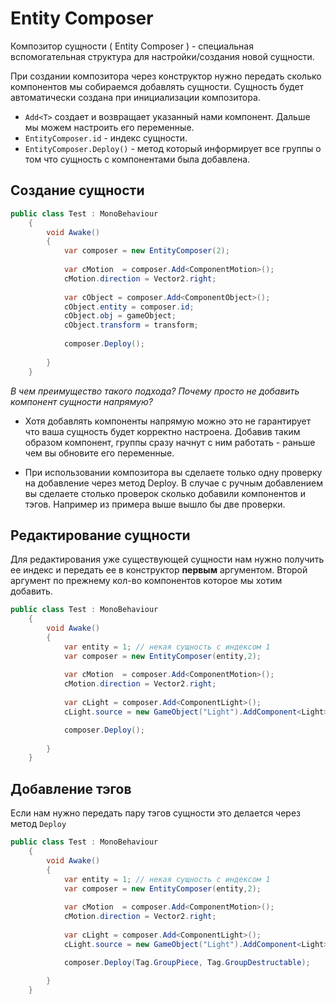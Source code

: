 # Entity Composer

Композитор сущности ( Entity Composer ) - специальная вспомогательная структура для настройки/создания новой сущности.

При создании композитора через конструктор нужно передать сколько компонентов мы собираемся добавлять сущности.
Сущность будет автоматически создана при инициализации композитора.

* `Add<T>` создает и возвращает указанный нами компонент. Дальше мы можем настроить его переменные.
* `EntityComposer.id` - индекс сущности.
* `EntityComposer.Deploy()` - метод который информирует все группы о том что сущность с компонентами была добавлена.

## Создание сущности

```csharp
public class Test : MonoBehaviour
    {
        void Awake()
        {
            var composer = new EntityComposer(2);
            
            var cMotion  = composer.Add<ComponentMotion>();
            cMotion.direction = Vector2.right;
            
            var cObject = composer.Add<ComponentObject>();
            cObject.entity = composer.id;
            cObject.obj = gameObject;
            cObject.transform = transform;
            
            composer.Deploy();
     
        }
    }
```

_В чем преимущество такого подхода? Почему просто не добавить компонент сущности напрямую?_

* Хотя добавлять компоненты напрямую можно это не гарантирует что ваша сущность будет корректно настроена.
Добавив таким образом компонент, группы сразу начнут с ним работать - раньше чем вы обновите его переменные.

* При использовании композитора вы сделаете только одну проверку на добавление через метод Deploy. В случае с ручным добавлением вы сделаете столько проверок сколько добавили компонентов и тэгов. Например из примера выше вышло бы две проверки.

## Редактирование сущности

Для редактирования уже существующей сущности нам нужно получить ее индекс и передать ее в конструктор **первым** аргументом. Второй аргумент по прежнему кол-во компонентов которое мы хотим добавить.

```csharp
public class Test : MonoBehaviour
    {
        void Awake()
        {
            var entity = 1; // некая сущность с индексом 1
            var composer = new EntityComposer(entity,2);
            
            var cMotion  = composer.Add<ComponentMotion>();
            cMotion.direction = Vector2.right;
 
            var cLight = composer.Add<ComponentLight>();
            cLight.source = new GameObject("Light").AddComponent<Light>();

            composer.Deploy();
     
        }
    }
```

## Добавление тэгов

Если нам нужно передать пару тэгов сущности это делается через метод `Deploy`

```csharp
public class Test : MonoBehaviour
    {
        void Awake()
        {
            var entity = 1; // некая сущность с индексом 1
            var composer = new EntityComposer(entity,2);
            
            var cMotion  = composer.Add<ComponentMotion>();
            cMotion.direction = Vector2.right;
 
            var cLight = composer.Add<ComponentLight>();
            cLight.source = new GameObject("Light").AddComponent<Light>();

            composer.Deploy(Tag.GroupPiece, Tag.GroupDestructable);
     
        }
    }
```
